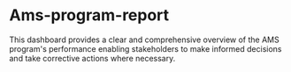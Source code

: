 # Ams-program-report
 This dashboard provides a clear and comprehensive overview of the AMS program's performance enabling stakeholders to make informed decisions and take corrective actions where necessary.

